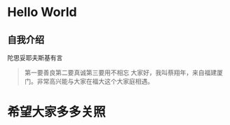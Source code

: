 # Hello World
## 自我介绍
陀思妥耶夫斯基有言
> 第一要善良第二要真诚第三要用不相忘
大家好，我叫蔡翔年，来自福建厦门。非常高兴能与大家在福大这个大家庭相遇。
# 希望大家多多关照
